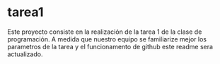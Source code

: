 # tarea1
Este proyecto consiste en la realización de la tarea 1 de la clase de programación.
A medida que nuestro equipo se familiarize mejor los parametros de la tarea y el funcionamento de github este readme sera actualizado.
